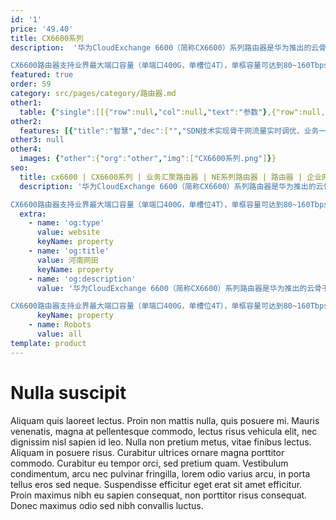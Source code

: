 ```yaml
---
id: '1'
price: '49.40'
title: CX6600系列
description:  '华为CloudExchange 6600（简称CX6600）系列路由器是华为推出的云骨干路由器产品，具备低成本、大容量、高密端口、可编程等特点，可应用在企业云数据中心、企业接入节点和各大IDC网络出口。

CX6600路由器支持业界最大端口容量（单端口400G，单槽位4T），单框容量可达到80~160Tbps，支持SDN、BGP SR Policy、OC-YANG、EVPN、SR、vxLAN等多种技术，满足未来网络智慧、极简、超宽、开放的需求。'
featured: true
order: 59
category: src/pages/category/路由器.md
other1: 
  table: {"single":[[{"row":null,"col":null,"text":"参数"},{"row":null,"col":null,"text":"CX6620"},{"row":null,"col":null,"text":"CX6608"}],[{"row":null,"col":null,"text":"交换容量"},{"row":null,"col":null,"text":"209 Tbps"},{"row":null,"col":null,"text":"84Tbps"}],[{"row":null,"col":null,"text":"转发性能"},{"row":null,"col":null,"text":"36,160 Mpps"},{"row":null,"col":null,"text":"14,464Mpps"}],[{"row":null,"col":null,"text":"主控槽位数"},{"row":null,"col":null,"text":"2"},{"row":null,"col":null,"text":"2"}],[{"row":null,"col":null,"text":"交换网板槽位数"},{"row":null,"col":null,"text":"8"},{"row":null,"col":null,"text":"8"}],[{"row":null,"col":null,"text":"接口板槽位数"},{"row":null,"col":null,"text":"20"},{"row":null,"col":null,"text":"8"}],[{"row":null,"col":null,"text":"接口类型"},{"row":null,"col":null,"text":"400GE、100GE、40GE、10GE"},{"row":null,"col":null,"text":"400GE、100GE、40GE、10GE"}],[{"row":null,"col":null,"text":"典型能耗"},{"row":null,"col":null,"text":"0.4 W/G"},{"row":null,"col":null,"text":"0.4 W/G"}],[{"row":null,"col":null,"text":"外形尺寸（高 × 宽 × 深）"},{"row":null,"col":null,"text":"2200mm × 600mm × 800mm (49.5U)"},{"row":null,"col":null,"text":"1016mm × 442mm × 945mm（23U）"}]]}
other2:
  features: [{"title":"智慧","dec":["","SDN技术实现骨干网流量实时调优、业务一键式部署，提升链路利用率、实现业务快速部署",""]},{"title":"大容量","dec":["","支持业界最大端口容量（单端口400G，单槽位4T），单框容量可达到80~160Tbps；单设备支持800个100GE端口、800个40GE端口、3200个10GE端口全限速接口",""]},{"title":"绿色节能","dec":["","设备功耗小于0.4W/G, 采用创新U+I型风道，多种节能散热技术和材料，同时按需配置的电源模块节能30%",""]}]
other3: null
other4:
  images: {"other":{"org":"other","img":["CX6600系列.png"]}}
seo:
  title: cx6600 | CX6600系列 | 业务汇聚路由器 | NE系列路由器 | 路由器 | 企业网络
  description: '华为CloudExchange 6600（简称CX6600）系列路由器是华为推出的云骨干路由器产品，具备低成本、大容量、高密端口、可编程等特点，可应用在企业云数据中心、企业接入节点和各大IDC网络出口。

CX6600路由器支持业界最大端口容量（单端口400G，单槽位4T），单框容量可达到80~160Tbps，支持SDN、BGP SR Policy、OC-YANG、EVPN、SR、vxLAN等多种技术，满足未来网络智慧、极简、超宽、开放的需求。'
  extra:
    - name: 'og:type'
      value: website
      keyName: property
    - name: 'og:title'
      value: 河南网田
      keyName: property
    - name: 'og:description'
      value: '华为CloudExchange 6600（简称CX6600）系列路由器是华为推出的云骨干路由器产品，具备低成本、大容量、高密端口、可编程等特点，可应用在企业云数据中心、企业接入节点和各大IDC网络出口。

CX6600路由器支持业界最大端口容量（单端口400G，单槽位4T），单框容量可达到80~160Tbps，支持SDN、BGP SR Policy、OC-YANG、EVPN、SR、vxLAN等多种技术，满足未来网络智慧、极简、超宽、开放的需求。'
      keyName: property
    - name: Robots
      value: all
template: product
---
```


# Nulla suscipit

Aliquam quis laoreet lectus. Proin non mattis nulla, quis posuere mi. Mauris venenatis, magna at pellentesque commodo, lectus risus vehicula elit, nec dignissim nisl sapien id leo. Nulla non pretium metus, vitae finibus lectus. Aliquam in posuere risus. Curabitur ultrices ornare magna porttitor commodo. Curabitur eu tempor orci, sed pretium quam. Vestibulum condimentum, arcu nec pulvinar fringilla, lorem odio varius arcu, in porta tellus eros sed neque. Suspendisse efficitur eget erat sit amet efficitur. Proin maximus nibh eu sapien consequat, non porttitor risus consequat. Donec maximus odio sed nibh convallis luctus.